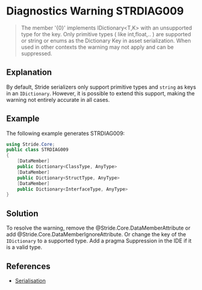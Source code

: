 # Diagnostics Warning STRDIAG009

> The member '{0}' implements IDictionary<T,K> with an unsupported type for the key. Only primitive types ( like int,float,.. ) are supported or string or enums as the Dictionary Key in asset serialization. When used in other contexts the warning may not apply and can be suppressed.

## Explanation

By default, Stride serializers only support primitive types and `string` as keys in an `IDictionary`. However, it is possible to extend this support, making the warning not entirely accurate in all cases.

## Example

The following example generates STRDIAG009:

```csharp
using Stride.Core;
public class STRDIAG009
{
    [DataMember]
    public Dictionary<ClassType, AnyType>
    [DataMember]
    public Dictionary<StructType, AnyType>
    [DataMember]
    public Dictionary<InterfaceType, AnyType>
}
```

## Solution

To resolve the warning, remove the @Stride.Core.DataMemberAttribute or add @Stride.Core.DataMemberIgnoreAttribute. Or change the key of the `IDictionary` to a supported type. Add a pragma Suppression in the IDE if it is a valid type.

## References

- [Serialisation](../manual/scripts/serialization.md)